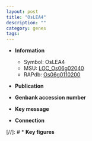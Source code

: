 ```yaml
---
layout: post
title: "OsLEA4"
description: ""
category: genes
tags: 
---
```


* **Information**  
    + Symbol: OsLEA4  
    + MSU: [LOC_Os06g02040](http://rice.uga.edu/cgi-bin/ORF_infopage.cgi?orf=LOC_Os06g02040)  
    + RAPdb: [Os06g0110200](http://rapdb.dna.affrc.go.jp/viewer/gbrowse_details/irgsp1?name=Os06g0110200)  

* **Publication**  

* **Genbank accession number**  

* **Key message**  

* **Connection**  

[//]: # * **Key figures**  


